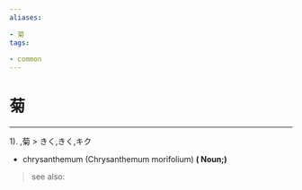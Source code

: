 ```yaml
---
aliases:
    
- 菊
tags:
    
- common
---
```


# 菊
---
1).
,菊 > きく,きく,キク

- chrysanthemum (Chrysanthemum morifolium)
**( Noun;)**
> see also: 
            